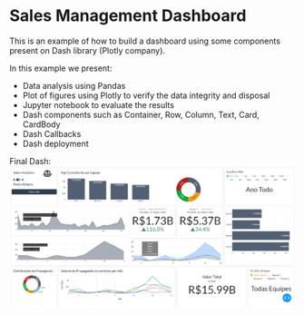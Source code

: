 # Sales Management Dashboard

This is an example of how to build a dashboard using some components present on Dash library (Plotly company).

In this example we present:
- Data analysis using Pandas
- Plot of figures using Plotly to verify the data integrity and disposal
- Jupyter notebook to evaluate the results
- Dash components such as Container, Row, Column, Text, Card, CardBody
- Dash Callbacks
- Dash deployment


Final Dash:
![alt text](img/img1.png)


